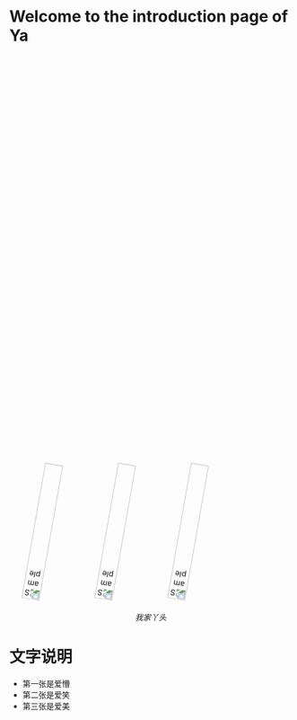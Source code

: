 # Welcome to the introduction page of Ya



<p align="center">
	<img src="https://github.com/yazhou2019/introduction/blob/master/image/cui22.jpeg" style="transform:rotate(190deg)" alt="Sample" width="25%" height="25%" > 
	<img src="https://github.com/yazhou2019/introduction/blob/master/image/jiong.png" style="transform:rotate(190deg)" alt="Sample" width="25%" height="25%" > 
	<img src="https://github.com/yazhou2019/introduction/blob/master/image/cui11.jpeg" style="transform:rotate(190deg)" alt="Sample" width="25%" height="25%" > 
	
<p align="center">
		<em>我家丫头</em>
	</p>




# 文字说明
- 第一张是爱懵
- 第二张是爱笑
- 第三张是爱美
